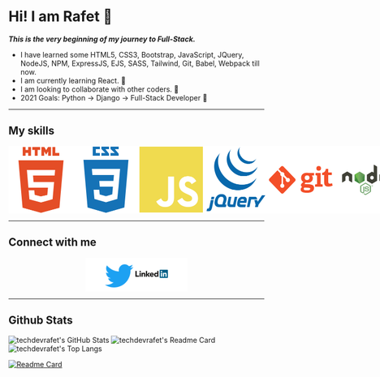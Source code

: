 
# Hi! I am Rafet 👋

*__This is the very beginning of my journey to Full-Stack.__*

* I have learned some HTML5, CSS3, Bootstrap, JavaScript, JQuery, NodeJS, NPM, ExpressJS, EJS, SASS, Tailwind, Git, Babel, Webpack till now.
* I am currently learning React. 🧐
* I am looking to collaborate with other coders. 👯
* 2021 Goals: Python -> Django -> Full-Stack Developer 🥳

___

## My skills

<div style="display: flex; justify-content: space-between">
<img width="128px" src="./images/html5.svg" alt="html icon">
<img width="128px" src="./images/css3.svg" alt="css icon">
<img width="128px" src="./images/javascript.svg" alt="javascript icon">
<img width="128px" src="./images/jquery.svg" alt="jquery icon">
<img width="128px" src="./images/git.svg" alt="git icon">
<img width="128px" src="./images/node.svg" alt="node icon">
<img width="128px" src="./images/npm.svg" alt="npm icon">
<img width="128px" src="./images/sass.svg" alt="sass icon">
<img width="128px" src="./images/tailwind.svg" alt="tailwind icon">
<img width="200px" src="./images/bootstrap.svg" alt="bootstrap icon">
</div>

___
## Connect with me

<div style="background: white; width: 200px; margin:auto; text-align: center">
<a href="https://twitter.com/TechRafet"><img width="56px" src="./images/twitter.svg" alt="twitter icon"></a>
<a href="https://www.linkedin.com/in/rafet-basturk-934b98213/"><img width="64px" src="./images/linkedin.svg" alt="linkedin icon"></a>
</div>

___
## Github Stats

<img src="https://github-readme-stats.vercel.app/api?username=techdevrafet&show_icons=true&hide_border=true" alt="techdevrafet's GitHub Stats" />
<img src="https://github-readme-stats.vercel.app/api/pin/?username=techdevrafet&repo=github-readme-stats" alt="techdevrafet's Readme Card" />
<img src="https://github-readme-stats.vercel.app/api/top-langs/?username=techdevrafet" alt="techdevrafet's Top Langs" />

[![Readme Card](https://github-readme-stats.vercel.app/api/pin/?username=techdevrafet&repo=github-readme-stats)](https://github.com/anuraghazra/github-readme-stats)


<!--
**techdevrafet/techdevrafet** is a ✨ _special_ ✨ repository because its `README.md` (this file) appears on your GitHub profile.

Here are some ideas to get you started:

- 🔭 I’m currently working on ...
- 🌱 I’m currently learning ...
- 👯 I’m looking to collaborate on ...
- 🤔 I’m looking for help with ...
- 💬 Ask me about ...
- 📫 How to reach me: ...
- 😄 Pronouns: ...
- ⚡ Fun fact: ...
-->
